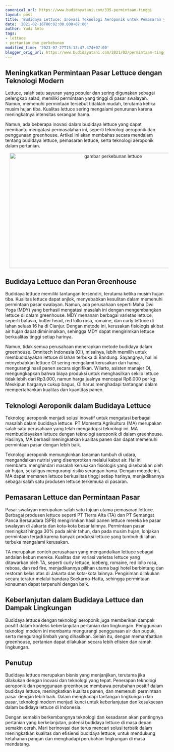 ```yaml
---
canonical_url: https://www.budidayatani.com/335-permintaan-tinggi
layout: post
title: 'Budidaya Lettuce: Inovasi Teknologi Aeroponik untuk Pemasaran yang Lebih Baik'
date: '2021-02-16T00:02:00.000+07:00'
author: Yudi Anto
tags:
- lettuce
- pertanian dan perkebunan
modified_time: '2023-07-27T15:13:47.474+07:00'
blogger_orig_url: https://www.budidayatani.com/2021/02/permintaan-tinggi-lettuce-sulit-dicari.html
---
```


<h2>Meningkatkan Permintaan Pasar Lettuce dengan Teknologi Modern</h2><p>Lettuce, salah satu sayuran yang populer dan sering digunakan sebagai pelengkap salad, memiliki permintaan yang tinggi di pasar swalayan. Namun, memenuhi permintaan tersebut tidaklah mudah, terutama ketika musim hujan tiba. Kualitas lettuce sering mengalami penurunan karena meningkatnya intensitas serangan hama.</p><p>Namun, ada beberapa inovasi dalam budidaya lettuce yang dapat membantu mengatasi permasalahan ini, seperti teknologi aeroponik dan penggunaan greenhouse. Artikel ini akan membahas secara mendalam tentang budidaya lettuce, pemasaran lettuce, serta teknologi aeroponik dalam pertanian.</p><div class="separator" style="clear: both; text-align: center;"><a href="https://blogger.googleusercontent.com/img/b/R29vZ2xl/AVvXsEhzFw1KSsXTPQgR2d6ufwdwzZlqkQUgmUKtQkf8CJoXqTFW_3ruk6P85nZPzFkzsQ12NWkI9AXS6uctpgIFwjauKpoBgRv4usJ0NddepEaQfUdmLN4dCr-tukaTh2A60F0ySaCv1UNZ9PWZeDL2f3SLxvtZZHQh_Vdo1oo-PgzJC-ZvKts2xqp39q0i8yQP/s2107/lettuce.jpg" imageanchor="1" style="margin-left: 1em; margin-right: 1em;"><img alt="gambar perkebunan lettuce" border="0" data-original-height="1200" data-original-width="2107" height="364" src="https://blogger.googleusercontent.com/img/b/R29vZ2xl/AVvXsEhzFw1KSsXTPQgR2d6ufwdwzZlqkQUgmUKtQkf8CJoXqTFW_3ruk6P85nZPzFkzsQ12NWkI9AXS6uctpgIFwjauKpoBgRv4usJ0NddepEaQfUdmLN4dCr-tukaTh2A60F0ySaCv1UNZ9PWZeDL2f3SLxvtZZHQh_Vdo1oo-PgzJC-ZvKts2xqp39q0i8yQP/w640-h364/lettuce.jpg" width="640" /></a></div><h2>Budidaya Lettuce dan Peran Greenhouse</h2><p>Budidaya lettuce memiliki tantangan tersendiri, terutama ketika musim hujan tiba. Kualitas lettuce dapat anjlok, menyebabkan kesulitan dalam memenuhi permintaan pasar swalayan. Namun, ada perusahaan seperti Maha Dwi Yoga (MDY) yang berhasil mengatasi masalah ini dengan mengembangkan lettuce di dalam greenhouse. MDY menanam berbagai varietas lettuce, seperti batavia, butter head, red lollo rosa, romaine, dan curly lettuce di lahan seluas 16 ha di Cianjur. Dengan metode ini, kerusakan fisiologis akibat air hujan dapat diminimalkan, sehingga MDY dapat mengirimkan lettuce berkualitas tinggi setiap harinya.</p><p>Namun, tidak semua perusahaan menerapkan metode budidaya dalam greenhouse. Omnitech Indonesia (OI), misalnya, lebih memilih untuk membudidayakan lettuce di lahan terbuka di Bandung. Sayangnya, hal ini menyebabkan lettuce OI sering mengalami kerusakan dan hama, mengurangi hasil panen secara signifikan. Wilarto, asisten manajer OI, mengungkapkan bahwa biaya produksi untuk menghasilkan sekilo lettuce tidak lebih dari Rp3.000, namun harga jualnya mencapai Rp8.000 per kg. Meskipun harganya cukup bagus, OI harus menghadapi tantangan dalam mempertahankan kualitas dan kuantitas panen.</p><h2>Teknologi Aeroponik dalam Budidaya Lettuce</h2><p>Teknologi aeroponik menjadi solusi inovatif untuk mengatasi berbagai masalah dalam budidaya lettuce. PT Momenta Agrikultura (MA) merupakan salah satu perusahaan yang telah mengadopsi teknologi ini. MA membudidayakan lettuce dengan teknologi aeroponik di dalam greenhouse. Hasilnya, MA berhasil meningkatkan kualitas panen dan dapat memenuhi permintaan pasar dengan lebih baik.</p><p>Teknologi aeroponik memungkinkan tanaman tumbuh di udara, mengandalkan nutrisi yang disemprotkan melalui kabut air. Hal ini membantu menghindari masalah kerusakan fisiologis yang disebabkan oleh air hujan, sekaligus mengurangi risiko serangan hama. Dengan metode ini, MA dapat memanen lettuce berkualitas tinggi setiap harinya, menjadikannya sebagai salah satu produsen lettuce terkemuka di pasaran.</p><h2>Pemasaran Lettuce dan Permintaan Pasar</h2><p>Pasar swalayan merupakan salah satu tujuan utama pemasaran lettuce. Berbagai produsen lettuce seperti PT Tierra Alta (TA) dan PT Semangat Panca Bersaudara (SPB) mengirimkan hasil panen lettuce mereka ke pasar swalayan di Jakarta dan kota-kota besar lainnya. Permintaan pasar meningkat hingga 30% pada akhir tahun, dan pada musim hujan, lonjakan permintaan terjadi karena banyak produksi lettuce yang tumbuh di lahan terbuka mengalami kerusakan.</p><p>TA merupakan contoh perusahaan yang mengandalkan lettuce sebagai andalan kebun mereka. Kualitas dan variasi varietas lettuce yang ditawarkan oleh TA, seperti curly lettuce, iceberg, romaine, red lollo rosa, rebosa, dan red fire, menjadikannya pilihan utama bagi hotel berbintang dan restoran kelas atas di Jakarta dan kota-kota lainnya. Pengiriman dilakukan secara teratur melalui bandara Soekarno-Hatta, sehingga permintaan konsumen dapat terpenuhi dengan baik.</p><h2>Keberlanjutan dalam Budidaya Lettuce dan Dampak Lingkungan</h2><p>Budidaya lettuce dengan teknologi aeroponik juga memberikan dampak positif dalam konteks keberlanjutan pertanian dan lingkungan. Penggunaan teknologi modern ini membantu mengurangi penggunaan air dan pupuk, serta mengurangi limbah yang dihasilkan. Selain itu, dengan memanfaatkan greenhouse, pertanian dapat dilakukan secara lebih efisien dan ramah lingkungan.</p><h2>Penutup</h2><p>Budidaya lettuce merupakan bisnis yang menjanjikan, terutama jika dilakukan dengan inovasi dan teknologi yang tepat. Penerapan teknologi aeroponik dan penggunaan greenhouse membawa perubahan positif dalam budidaya lettuce, meningkatkan kualitas panen, dan memenuhi permintaan pasar dengan lebih baik. Dalam menghadapi tantangan lingkungan dan pasar, teknologi modern menjadi kunci untuk keberlanjutan dan kesuksesan dalam budidaya lettuce di Indonesia.</p><p>Dengan semakin berkembangnya teknologi dan kesadaran akan pentingnya pertanian yang berkelanjutan, potensi budidaya lettuce di masa depan semakin cerah. Mari berinovasi dan terus mencari solusi terbaik dalam meningkatkan kualitas dan efisiensi budidaya lettuce, untuk mendukung ketahanan pangan dan menghadapi perubahan lingkungan di masa mendatang.</p>